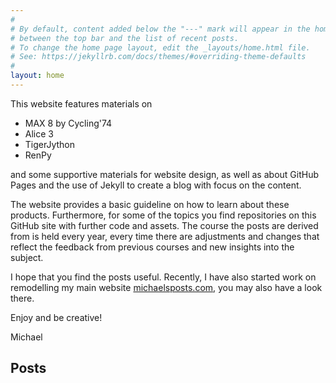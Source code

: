 ```yaml
---
#
# By default, content added below the "---" mark will appear in the home page
# between the top bar and the list of recent posts.
# To change the home page layout, edit the _layouts/home.html file.
# See: https://jekyllrb.com/docs/themes/#overriding-theme-defaults
#
layout: home
---
```



This website features materials on

- MAX 8 by Cycling'74
- Alice 3
- TigerJython
- RenPy

and some supportive materials for website design, as well as about GitHub Pages and the use of Jekyll to create a blog with focus on the content.

The website provides a basic guideline on how to learn about these products. Furthermore, for some of the topics you find repositories on this GitHub site with further code and assets. The course the posts are derived from is held every year, every time there are adjustments and changes that reflect the feedback from previous courses and new insights into the subject.

I hope that you find the posts useful. Recently, I have also started work on remodelling my main website [michaelsposts.com](michaelsposts.com), you may also have a look there.

Enjoy and be creative!

Michael

## Posts
